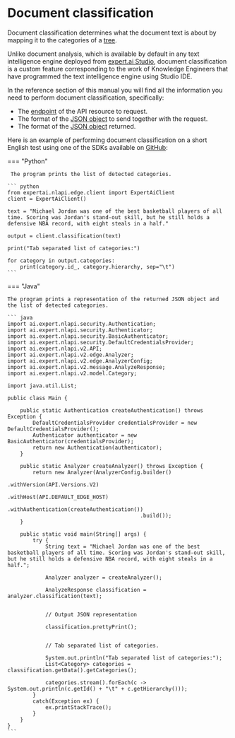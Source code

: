 # Document classification

Document classification determines what the document text is about by mapping it to the categories of a [tree](../categories-tree/index.md).

Unlike document analysis, which is available by default in any text intelligence engine deployed from <a href="https://docs.expert.ai/studio/latest/" target="_blank">expert.ai Studio</a>, document classification is a custom feature corresponding to the work of Knowledge Engineers that have programmed the text intelligence engine using Studio IDE.

In the reference section of this manual you will find all the information you need to perform document classification, specifically:

- The [endpoint](../../reference/endpoints/index.md) of the API resource to request.
- The format of the [JSON object](../../reference/request/classification/index.md) to send together with the request.
- The format of the [JSON object](../../reference/output/classification/index.md) returned.

Here is an example of performing document classification on a short English test using one of the SDKs available on <a href="https://github.com/therealexpertai/" target="_blank">GitHub</a>:

=== "Python"
    
     The program prints the list of detected categories.

    ``` python
    from expertai.nlapi.edge.client import ExpertAiClient
    client = ExpertAiClient()

    text = "Michael Jordan was one of the best basketball players of all time. Scoring was Jordan's stand-out skill, but he still holds a defensive NBA record, with eight steals in a half."

    output = client.classification(text)

    print("Tab separated list of categories:")

    for category in output.categories:
        print(category.id_, category.hierarchy, sep="\t")
    ```

=== "Java"
    
    The program prints a representation of the returned JSON object and the list of detected categories.
        
    ``` java
    import ai.expert.nlapi.security.Authentication;
    import ai.expert.nlapi.security.Authenticator;
    import ai.expert.nlapi.security.BasicAuthenticator;
    import ai.expert.nlapi.security.DefaultCredentialsProvider;
    import ai.expert.nlapi.v2.API;
	import ai.expert.nlapi.v2.edge.Analyzer;
	import ai.expert.nlapi.v2.edge.AnalyzerConfig;
    import ai.expert.nlapi.v2.message.AnalyzeResponse;
	import ai.expert.nlapi.v2.model.Category;
	
	import java.util.List;
	
    public class Main {

        public static Authentication createAuthentication() throws Exception {
            DefaultCredentialsProvider credentialsProvider = new DefaultCredentialsProvider();
            Authenticator authenticator = new BasicAuthenticator(credentialsProvider);
            return new Authentication(authenticator);
        }

        public static Analyzer createAnalyzer() throws Exception {
            return new Analyzer(AnalyzerConfig.builder()
                                              .withVersion(API.Versions.V2)
											  .withHost(API.DEFAULT_EDGE_HOST)
                                              .withAuthentication(createAuthentication())
                                              .build());
        }

        public static void main(String[] args) {
            try {
                String text = "Michael Jordan was one of the best basketball players of all time. Scoring was Jordan's stand-out skill, but he still holds a defensive NBA record, with eight steals in a half.";

                Analyzer analyzer = createAnalyzer();

                AnalyzeResponse classification = analyzer.classification(text);


                // Output JSON representation

                classification.prettyPrint();


                // Tab separated list of categories.

                System.out.println("Tab separated list of categories:");
                List<Category> categories = classification.getData().getCategories();

                categories.stream().forEach(c -> System.out.println(c.getId() + "\t" + c.getHierarchy()));
            }
            catch(Exception ex) {
                ex.printStackTrace();
            }
        }
    }
    ```

